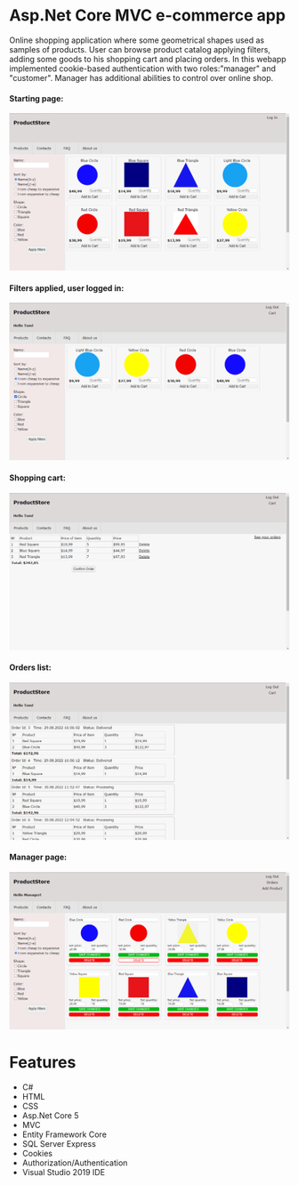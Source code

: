 # Asp.Net Core MVC e-commerce app
Online shopping application where some geometrical shapes used as samples of products.
User can  browse product catalog applying filters, adding some goods to his shopping cart and placing orders.
In this webapp implemented cookie-based authentication with two roles:"manager" and "customer".
Manager has additional abilities to control over online shop.

#### Starting page: 
![screenshot1](Screenshots/screenshot1.png)

#### Filters applied, user logged in:
![screenshot2](Screenshots/screenshot2.png)

#### Shopping cart:
![screenshot3](Screenshots/screenshot3.png)

#### Orders list:
![screenshot4](Screenshots/screenshot4.png)

#### Manager page:
![screenshot5](Screenshots/screenshot5.png)

# Features
- C#
- HTML
- CSS
- Asp.Net Core 5
- MVC
- Entity Framework Core
- SQL Server Express
- Cookies
- Authorization/Authentication
- Visual Studio 2019 IDE

